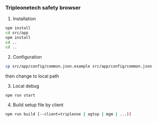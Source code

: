 ### Tripleonetech safety browser

1. Installation 
```bash
npm install
cd src/app
npm install
cd ..
cd ..
```

2. Configuration
```bash
cp src/app/config/common.json.example src/app/config/common.json
```
then change to local path

3. Local debug
```bash
npm run start
```

4. Build setup file by client
```bash
npm run build [--client=tripleone | agtop | mgm | ...)]
```